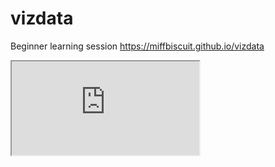 # vizdata
Beginner learning session
https://miffbiscuit.github.io/vizdata
<iframe src="https://docs.google.com/spreadsheets/d/e/2PACX-1vTj0oyKx778zq_L9D7B8W-4E0TnGYiU2L3SMlZD5fjvsGxnN9zo5KAw8mKG1GSvKuHoWPNvAaGuZHCm/pubhtml?gid=1536398790&single=true"></iframe>
